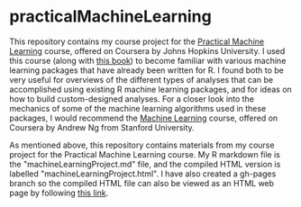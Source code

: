# practicalMachineLearning

This repository contains my course project for the [Practical Machine Learning](https://www.coursera.org/course/predmachlearn) course, offered on Coursera by Johns Hopkins University. I used this course (along with [this book](https://www.packtpub.com/big-data-and-business-intelligence/machine-learning-r)) to become familiar with various machine learning packages that have already been written for R. I found both to be very useful for overviews of the different types of analyses that can be accomplished using existing R machine learning packages, and for ideas on how to build custom-designed analyses. For a closer look into the mechanics of some of the machine learning algorithms used in these packages, I would recommend the [Machine Learning](https://www.coursera.org/learn/machine-learning) course, offered on Coursera by Andrew Ng from Stanford University.

As mentioned above, this repository contains materials from my course project for the Practical Machine Learning course. My R markdown file is the "machineLearningProject.md" file, and the compiled HTML version is labelled "machineLearningProject.html". I have also created a gh-pages branch so the compiled HTML file can also be viewed as an HTML web page by following [this link](kghatala.github.io/machineLearningProject).